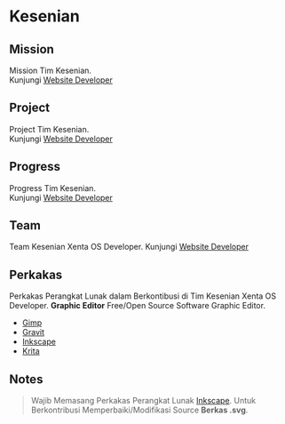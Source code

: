 # Kesenian
## Mission
Mission Tim Kesenian.  
Kunjungi [Website Developer](http://dev.xentaos.org/mission.html)

## Project
Project Tim Kesenian.  
Kunjungi [Website Developer](http://dev.xentaos.org/project.html)

## Progress
Progress Tim Kesenian.  
Kunjungi [Website Developer](http://dev.xentaos.org/progress.html)

## Team
Team Kesenian Xenta OS Developer.
Kunjungi [Website Developer](http://dev.xentaos.org/team.html)

## Perkakas
Perkakas Perangkat Lunak dalam Berkontibusi di Tim Kesenian Xenta OS Developer.
**Graphic Editor**
Free/Open Source Software Graphic Editor.
 * [Gimp](https://www.gimp.org/)  
 * [Gravit](https://gravit.io/)  
 * [Inkscape](https://inkscape.org/)  
 * [Krita](https://krita.org/en/)  

## Notes
> Wajib Memasang Perkakas Perangkat Lunak [Inkscape](https://inkscape.org/). 
> Untuk Berkontribusi Memperbaiki/Modifikasi Source **Berkas .svg**.
